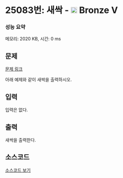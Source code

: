 # 25083번: 새싹 - <img src="https://static.solved.ac/tier_small/1.svg" style="height:20px" /> Bronze V

<!-- performance -->
### 성능 요약
메모리: 2020 KB, 시간: 0 ms
<!-- end -->

## 문제

[문제 링크](https://boj.kr/25083)


<p>아래 예제와 같이 새싹을 출력하시오.</p>



## 입력


<p>입력은 없다.</p>



## 출력


<p>새싹을 출력한다.</p>



## 소스코드

[소스코드 보기](새싹.cpp)